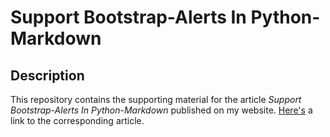 # Support Bootstrap-Alerts In Python-Markdown

## Description

This repository contains the supporting material for the article *Support Bootstrap-Alerts In Python-Markdown* published on my website.
[Here's](https://florian-dahlitz.de/blog/support-bootstrap-alerts-in-python-markdown) a link to the corresponding article.
